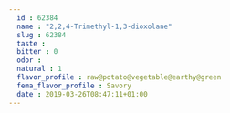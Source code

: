 ```yaml
---
  id : 62384
  name : "2,2,4-Trimethyl-1,3-dioxolane"
  slug : 62384
  taste : 
  bitter : 0
  odor : 
  natural : 1
  flavor_profile : raw@potato@vegetable@earthy@green
  fema_flavor_profile : Savory
  date : 2019-03-26T08:47:11+01:00
---
```



